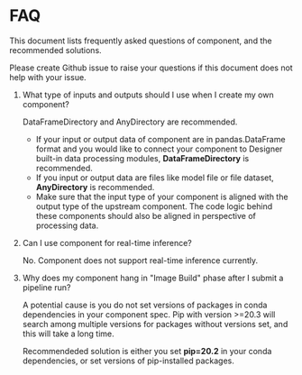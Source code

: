 # FAQ

This document lists frequently asked questions of component, and the recommended solutions.

Please create Github issue to raise your questions if this document does not help with your issue.

1. What type of inputs and outputs should I use when I create my own component?
    
    DataFrameDirectory and AnyDirectory are recommended.

    - If your input or output data of component are in pandas.DataFrame format and you would like to connect your component to Designer built-in data processing modules, **DataFrameDirectory** is recommended.
    - If you input or output data are files like model file or file dataset, **AnyDirectory** is recommended.
    - Make sure that the input type of your component is aligned with the output type of the upstream component. The code logic behind these components should also be aligned in perspective of processing data.
    
1. Can I use component for real-time inference?

    No. Component does not support real-time inference currently.

1. Why does my component hang in "Image Build" phase after I submit a pipeline run?

    A potential cause is you do not set versions of packages in conda dependencies in your component spec. Pip with version >=20.3 will search among multiple versions for packages without versions set, and this will take a long time.
    
    Recommendeded solution is either you set **pip=20.2** in your conda dependencies, or set versions of pip-installed packages.